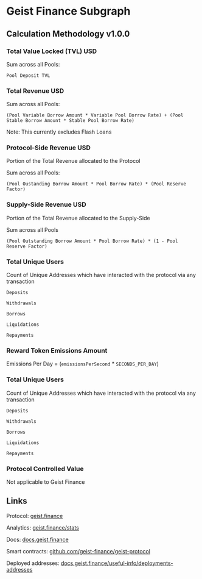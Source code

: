 # Geist Finance Subgraph

## Calculation Methodology v1.0.0

### Total Value Locked (TVL) USD

Sum across all Pools:

`Pool Deposit TVL`

### Total Revenue USD

Sum across all Pools:

`(Pool Variable Borrow Amount * Variable Pool Borrow Rate) + (Pool Stable Borrow Amount * Stable Pool Borrow Rate)`

Note: This currently excludes Flash Loans

### Protocol-Side Revenue USD

Portion of the Total Revenue allocated to the Protocol

Sum across all Pools:

`(Pool Oustanding Borrow Amount * Pool Borrow Rate) * (Pool Reserve Factor)`

### Supply-Side Revenue USD

Portion of the Total Revenue allocated to the Supply-Side

Sum across all Pools

`(Pool Outstanding Borrow Amount * Pool Borrow Rate) * (1 - Pool Reserve Factor)`

### Total Unique Users

Count of Unique Addresses which have interacted with the protocol via any transaction

`Deposits`

`Withdrawals`

`Borrows`

`Liquidations`

`Repayments`

### Reward Token Emissions Amount

Emissions Per Day = (`emissionsPerSecond` * `SECONDS_PER_DAY`)

### Total Unique Users

Count of Unique Addresses which have interacted with the protocol via any transaction

`Deposits`

`Withdrawals`

`Borrows`

`Liquidations`

`Repayments`

### Protocol Controlled Value

Not applicable to Geist Finance

## Links

Protocol: [geist.finance](https://geist.finance/)

Analytics: [geist.finance/stats](https://geist.finance/stats/)

Docs: [docs.geist.finance](https://docs.geist.finance/)

Smart contracts: [github.com/geist-finance/geist-protocol](https://github.com/geist-finance/geist-protocol)

Deployed addresses: [docs.geist.finance/useful-info/deployments-addresses](https://docs.geist.finance/useful-info/deployments-addresses)
